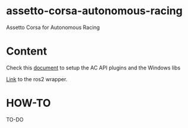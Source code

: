 # assetto-corsa-autonomous-racing
Assetto Corsa for Autonomous Racing

# Content

Check this [document](https://github.com/ayoubraji/assetto-corsa-autonomous-racing/blob/main/documentation/AC_ROS_setup_tutorial.pdf) to setup the AC API plugins and the Windows libs


[Link](https://github.com/ayoubraji/assetto-corsa-ros2-wrapper) to the ros2 wrapper.

# HOW-TO

TO-DO
